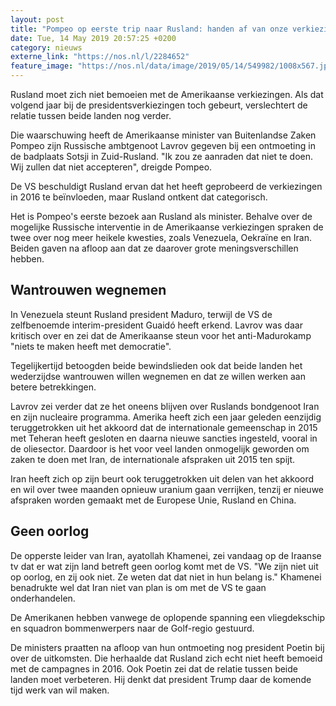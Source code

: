 ```yaml
---
layout: post
title: "Pompeo op eerste trip naar Rusland: handen af van onze verkiezingen"
date: Tue, 14 May 2019 20:57:25 +0200
category: nieuws
externe_link: "https://nos.nl/l/2284652"
feature_image: "https://nos.nl/data/image/2019/05/14/549982/1008x567.jpg"
---
```


<p>Rusland moet zich niet bemoeien met de Amerikaanse verkiezingen. Als dat volgend jaar bij de presidentsverkiezingen toch gebeurt, verslechtert de relatie tussen beide landen nog verder.</p>
<p>Die waarschuwing heeft de Amerikaanse minister van Buitenlandse Zaken Pompeo zijn Russische ambtgenoot Lavrov gegeven bij een ontmoeting in de badplaats Sotsji in Zuid-Rusland. "Ik zou ze aanraden dat niet te doen. Wij zullen dat niet accepteren", dreigde Pompeo.</p>
<p>De VS beschuldigt Rusland ervan dat het heeft geprobeerd de verkiezingen in 2016 te beïnvloeden, maar Rusland ontkent dat categorisch.</p>
<p>Het is Pompeo's eerste bezoek aan Rusland als minister. Behalve over de mogelijke Russische interventie in de Amerikaanse verkiezingen spraken de twee over nog meer heikele kwesties, zoals Venezuela, Oekraïne en Iran. Beiden gaven na afloop aan dat ze daarover grote meningsverschillen hebben.</p>
<h2>Wantrouwen wegnemen</h2>
<p>In Venezuela steunt Rusland president Maduro, terwijl de VS de zelfbenoemde interim-president Guaidó heeft erkend. Lavrov was daar kritisch over en zei dat de Amerikaanse steun voor het anti-Madurokamp "niets te maken heeft met democratie".</p>
<p>Tegelijkertijd betoogden beide bewindslieden ook dat beide landen het wederzijdse wantrouwen willen wegnemen en dat ze willen werken aan betere betrekkingen.</p>
<p>Lavrov zei verder dat ze het oneens blijven over Ruslands bondgenoot Iran en zijn nucleaire programma. Amerika heeft zich een jaar geleden eenzijdig teruggetrokken uit het akkoord dat de internationale gemeenschap in 2015 met Teheran heeft gesloten en daarna nieuwe sancties ingesteld, vooral in de oliesector. Daardoor is het voor veel landen onmogelijk geworden om zaken te doen met Iran, de internationale afspraken uit 2015 ten spijt.</p>
<p>Iran heeft zich op zijn beurt ook teruggetrokken uit delen van het akkoord en wil over twee maanden opnieuw uranium gaan verrijken, tenzij er nieuwe afspraken worden gemaakt met de Europese Unie, Rusland en China.</p>
<h2>Geen oorlog</h2>
<p>De opperste leider van Iran, ayatollah Khamenei, zei vandaag op de Iraanse tv dat er wat zijn land betreft geen oorlog komt met de VS. "We zijn niet uit op oorlog, en zij ook niet. Ze weten dat dat niet in hun belang is." Khamenei benadrukte wel dat Iran niet van plan is om met de VS te gaan onderhandelen.</p>
<p>De Amerikanen hebben vanwege de oplopende spanning een vliegdekschip en squadron bommenwerpers naar de Golf-regio gestuurd.</p>
<p>De ministers praatten na afloop van hun ontmoeting nog president Poetin bij over de uitkomsten. Die herhaalde dat Rusland zich echt niet heeft bemoeid met de campagnes in 2016. Ook Poetin zei dat de relatie tussen beide landen moet verbeteren. Hij denkt dat president Trump daar de komende tijd werk van wil maken.</p>

